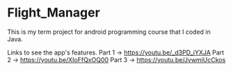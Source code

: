 # Flight_Manager
This is my term project for android programming course that I coded in Java.

Links to see the app's features.
Part 1 ->  https://youtu.be/_d3PD_iYXJA
Part 2 ->  https://youtu.be/XIoFfQxOQ00
Part 3 ->  https://youtu.be/JvwmiUcCkos
